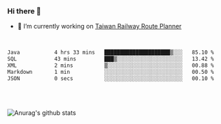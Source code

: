 ### Hi there 👋

- 🔭 I’m currently working on [Taiwan Railway Route Planner](https://github.com/Taiwan-Railway-Route-Planner)

<br/>

<!--START_SECTION:waka-->

```txt
Java           4 hrs 33 mins   █████████████████████▒░░░   85.10 %
SQL            43 mins         ███▒░░░░░░░░░░░░░░░░░░░░░   13.42 %
XML            2 mins          ▒░░░░░░░░░░░░░░░░░░░░░░░░   00.88 %
Markdown       1 min           ░░░░░░░░░░░░░░░░░░░░░░░░░   00.50 %
JSON           0 secs          ░░░░░░░░░░░░░░░░░░░░░░░░░   00.10 %
```

<!--END_SECTION:waka-->

<br/>
<br/>

![Anurag's github stats](https://github-readme-stats.vercel.app/api?username=DepickereSven&show_icons=true&theme=tokyonight)



<!--
**DepickereSven/DepickereSven** is a ✨ _special_ ✨ repository because its `README.md` (this file) appears on your GitHub profile.

Here are some ideas to get you started:

- 🔭 I’m currently working on ...
- 🌱 I’m currently learning ...
- 👯 I’m looking to collaborate on ...
- 🤔 I’m looking for help with ...
- 💬 Ask me about ...
- 📫 How to reach me: ...
- 😄 Pronouns: ...
- ⚡ Fun fact: ...
-->
